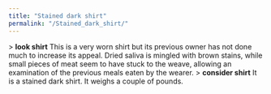 ```yaml
---
title: "Stained dark shirt"
permalink: "/Stained_dark_shirt/"
---
```


\> **look shirt**
This is a very worn shirt but its previous owner has not done much to
increase
its appeal. Dried saliva is mingled with brown stains, while small
pieces of
meat seem to have stuck to the weave, allowing an examination of the
previous
meals eaten by the wearer.
\> **consider shirt**
It is a stained dark shirt.
It weighs a couple of pounds.